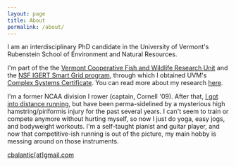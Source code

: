 ```yaml
---
layout: page
title: About
permalink: /about/
---
```


I am an interdisciplinary PhD candidate in the University of Vermont's Rubenstein School of Environment and Natural Resources. 

I'm part of the the [Vermont Cooperative Fish and Wildlife Research Unit](https://www.coopunits.org/Vermont/) and the [NSF IGERT Smart Grid program](https://www.uvm.edu/smartgrid/), through which I obtained UVM's [Complex Systems Certificate](http://www.vermontcomplexsystems.org/education/certificate/). You can read more about my research [here](https://cbalantic.github.io/research/).

I'm a former NCAA division I rower (captain, Cornell '09). After that, [I got into distance running](https://www.athlinks.com/athletes/67626184/statistics), but have been perma-sidelined by a mysterious high hamstring/piriformis injury for the past several years. I can't seem to train or compete anymore without hurting myself, so now I just do yoga, easy jogs, and bodyweight workouts. I'm a self-taught pianist and guitar player, and now that competitive-ish running is out of the picture, my main hobby is messing around on those instruments. 

[cbalantic[at]gmail.com](mailto:cbalantic@gmail.com)
